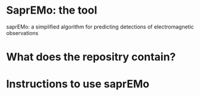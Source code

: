 # SaprEMo: the tool
saprEMo:  a simplified algorithm for predicting detections of electromagnetic observations
# What does the repositry contain?

# Instructions to use saprEMo

